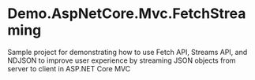 # Demo.AspNetCore.Mvc.FetchStreaming
Sample project for demonstrating how to use Fetch API, Streams API, and NDJSON to improve user experience by streaming JSON objects from server to client in ASP.NET Core MVC
